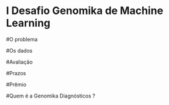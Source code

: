 # I Desafio Genomika de Machine Learning

#O problema

#Os dados

#Avaliação

#Prazos

#Prêmio

#Quem é a Genomika Diagnósticos ?

